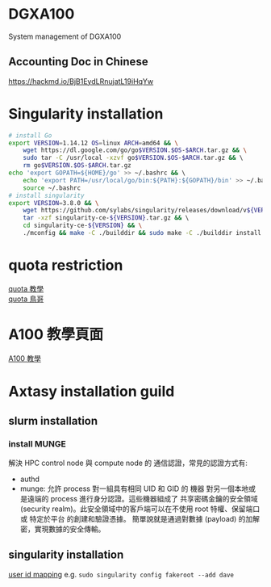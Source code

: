 # DGXA100

System management of DGXA100

## Accounting Doc in Chinese

https://hackmd.io/BjB1EydLRnujatL19iHqYw

# Singularity installation
```bash
# install Go
export VERSION=1.14.12 OS=linux ARCH=amd64 && \
    wget https://dl.google.com/go/go$VERSION.$OS-$ARCH.tar.gz && \
    sudo tar -C /usr/local -xzvf go$VERSION.$OS-$ARCH.tar.gz && \    
    rm go$VERSION.$OS-$ARCH.tar.gz
echo 'export GOPATH=${HOME}/go' >> ~/.bashrc && \   
    echo 'export PATH=/usr/local/go/bin:${PATH}:${GOPATH}/bin' >> ~/.bashrc && \
    source ~/.bashrc
# install singularity
export VERSION=3.8.0 && \
    wget https://github.com/sylabs/singularity/releases/download/v${VERSION}/singularity-ce-${VERSION}.tar.gz && \
    tar -xzf singularity-ce-${VERSION}.tar.gz && \    
    cd singularity-ce-${VERSION} && \
    ./mconfig && make -C ./builddir && sudo make -C ./builddir install
```

# quota restriction
[quota 教學](https://david50.pixnet.net/blog/post/45238215-%5B%E7%AD%86%E8%A8%98%5Dquota%E7%A3%81%E7%A2%9F%E9%85%8D%E9%A1%8D)  
[quota 鳥哥](https://linux.vbird.org/linux_basic/centos7/0420quota.php)

# A100 教學頁面
[A100 教學](https://hackmd.io/@praexisio/BJdzfcEGY/%2FbNHGSFxNS0eWCVEi9Uo9Ww)

# Axtasy installation guild
## slurm installation
### install MUNGE
解決 HPC control node 與 compute node 的 通信認證，常見的認證方式有:
- authd
- munge: 允許 process 對一組具有相同 UID 和 GID 的 機器 對另一個本地或是遠端的 process 進行身分認證。這些機器組成了 共享密碼金鑰的安全領域 (security realm)。此安全領域中的客戶端可以在不使用 root 特權、保留端口 或 特定於平台 的創建和驗證憑據。
簡單說就是通過對數據 (payload) 的加解密，實現數據的安全傳輸。

## singularity installation

[user id mapping](https://docs.sylabs.io/guides/3.5/admin-guide/user_namespace.html) e.g. `sudo singularity config fakeroot --add dave`